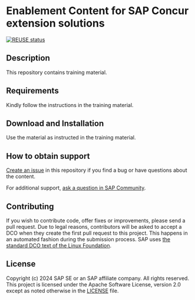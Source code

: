 # Enablement Content for SAP Concur extension solutions
[![REUSE status](https://api.reuse.software/badge/github.com/SAP-samples/sap-concur-extension-solutions)](https://api.reuse.software/info/github.com/SAP-samples/sap-concur-extension-solutions)

## Description
<!-- Please include SEO-friendly description -->
This repository contains training material.

## Requirements
Kindly follow the instructions in the training material.

## Download and Installation
Use the material as instructed in the training material.

## How to obtain support
[Create an issue](https://github.com/SAP-samples/sap-concur-extension-solutions/issues) in this repository if you find a bug or have questions about the content.
 
For additional support, [ask a question in SAP Community](https://answers.sap.com/questions/ask.html).

## Contributing
If you wish to contribute code, offer fixes or improvements, please send a pull request. Due to legal reasons, contributors will be asked to accept a DCO when they create the first pull request to this project. This happens in an automated fashion during the submission process. SAP uses [the standard DCO text of the Linux Foundation](https://developercertificate.org/).

## License
Copyright (c) 2024 SAP SE or an SAP affiliate company. All rights reserved. This project is licensed under the Apache Software License, version 2.0 except as noted otherwise in the [LICENSE](LICENSE) file.
